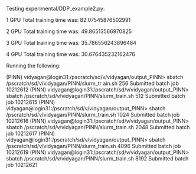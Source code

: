 Testing experimental/DDP_example2.py:

1 GPU
Total training time was: 82.07545876502991

2 GPU
Total training time was: 49.86513566970825

3 GPU
Total training time was: 35.786556243896484

4 GPU
Total training time was: 30.676435232162476

Running the following:

(PINN) vidyagan@login31:/pscratch/sd/v/vidyagan/output_PINN> sbatch /pscratch/sd/v/vidyagan/PINN/slurm_tr
ain.sh 256
Submitted batch job 10212612
(PINN) vidyagan@login31:/pscratch/sd/v/vidyagan/output_PINN> sbatch /pscratch/sd/v/vidyagan/PINN/slurm_train.sh 512
Submitted batch job 10212615
(PINN) vidyagan@login31:/pscratch/sd/v/vidyagan/output_PINN> sbatch /pscratch/sd/v/vidyagan/PINN/slurm_train.sh 1024
Submitted batch job 10212616
(PINN) vidyagan@login31:/pscratch/sd/v/vidyagan/output_PINN> sbatch /pscratch/sd/v/vidyagan/PINN/slurm_train.sh 2048
Submitted batch job 10212617
(PINN) vidyagan@login31:/pscratch/sd/v/vidyagan/output_PINN> sbatch /pscratch/sd/v/vidyagan/PINN/slurm_train.sh 4096
Submitted batch job 10212619
(PINN) vidyagan@login31:/pscratch/sd/v/vidyagan/output_PINN> sbatch /pscratch/sd/v/vidyagan/PINN/slurm_train.sh 8192
Submitted batch job 10212621